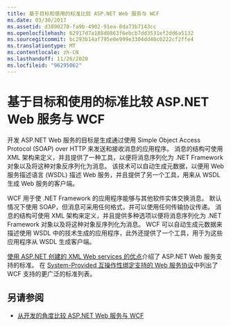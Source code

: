 ```yaml
---
title: 基于目标和使用的标准比较 ASP.NET Web 服务与 WCF
ms.date: 03/30/2017
ms.assetid: d3890278-fa9b-4902-91ea-8da73b7143cc
ms.openlocfilehash: 62917d7a188d0863f6ebcb7dd3531ef2dd6a5132
ms.sourcegitcommit: bc293b14af795e0e999e3304dd40c0222cf2ffe4
ms.translationtype: MT
ms.contentlocale: zh-CN
ms.lasthandoff: 11/26/2020
ms.locfileid: "96295062"
---
```

# <a name="comparing-aspnet-web-services-to-wcf-based-on-purpose-and-standards-used"></a>基于目标和使用的标准比较 ASP.NET Web 服务与 WCF

开发 ASP.NET Web 服务的目标是生成通过使用 Simple Object Access Protocol (SOAP) over HTTP 来发送和接收消息的应用程序。 消息的结构可使用 XML 架构来定义，并且提供了一种工具，以便将消息序列化为 .NET Framework 对象以及将这种对象反序列化为消息。 该技术可以自动生成元数据，以便用 Web 服务描述语言 (WSDL) 描述 Web 服务，并且提供了另一个工具，用来从 WSDL 生成 Web 服务的客户端。  
  
 WCF 用于使 .NET Framework 的应用程序能够与其他软件实体交换消息。 默认情况下使用 SOAP，但消息可采用任何格式，并可以使用任何传输协议传递。 消息的结构可使用 XML 架构来定义，并且提供多种选项以便将消息序列化为 .NET Framework 对象以及将这种对象反序列化为消息。 WCF 可以自动生成元数据来描述使用 WSDL 中的技术生成的应用程序，此外还提供了一个工具，用于为这些应用程序从 WSDL 生成客户端。  
  
 [使用 ASP.NET 创建的 XML Web services 的优点](/previous-versions/dotnet/netframework-4.0/0859ebft(v=vs.100))介绍了 ASP.NET Web 服务支持的标准。 在 [System-Provided 互操作性绑定支持的 Web 服务协议](web-services-protocols-supported-by-system-provided-interoperability-bindings.md)中列出了 WCF 支持的更广泛的标准列表。  
  
## <a name="see-also"></a>另请参阅

- [从开发的角度比较 ASP.NET Web 服务与 WCF](comparing-aspnet-web-services-to-wcf-based-on-development.md)
